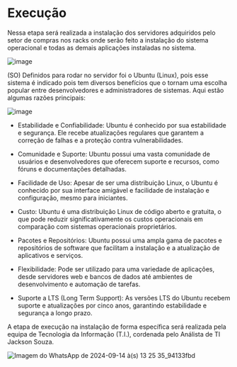 # Execução

Nessa etapa será realizada a instalação dos servidores adquiridos pelo setor de compras nos racks onde serão feito a instalação do sistema operacional e todas as demais aplicações instaladas no sistema.

![image](https://github.com/user-attachments/assets/a49d1a19-68ff-40c0-9158-8fd5895da38d)


(SO) Definidos para rodar no servidor foi o Ubuntu (Linux), pois esse sistema é indicado pois tem diversos benefícios que o tornam uma escolha popular entre desenvolvedores e administradores de sistemas. Aqui estão algumas razões principais:

![image](https://github.com/user-attachments/assets/cd2f3177-7789-4608-96f6-ee9b945827c4)


- Estabilidade e Confiabilidade: Ubuntu é conhecido por sua estabilidade e segurança. Ele recebe atualizações regulares que garantem a correção de falhas e a proteção contra vulnerabilidades.

- Comunidade e Suporte: Ubuntu possui uma vasta comunidade de usuários e desenvolvedores que oferecem suporte e recursos, como fóruns e documentações detalhadas.

- Facilidade de Uso: Apesar de ser uma distribuição Linux, o Ubuntu é conhecido por sua interface amigável e facilidade de instalação e configuração, mesmo para iniciantes.

- Custo: Ubuntu é uma distribuição Linux de código aberto e gratuita, o que pode reduzir significativamente os custos operacionais em comparação com sistemas operacionais proprietários.

- Pacotes e Repositórios: Ubuntu possui uma ampla gama de pacotes e repositórios de software que facilitam a instalação e a atualização de aplicativos e serviços.

- Flexibilidade: Pode ser utilizado para uma variedade de aplicações, desde servidores web e bancos de dados até ambientes de desenvolvimento e automação de tarefas.

- Suporte a LTS (Long Term Support): As versões LTS do Ubuntu recebem suporte e atualizações por cinco anos, garantindo estabilidade e segurança a longo prazo.

A etapa de execução na instalação de forma específica será realizada pela equipa de Tecnologia da Informação (T.I.), cordenada pelo Análista de TI Jackson Souza.

![Imagem do WhatsApp de 2024-09-14 à(s) 13 25 35_94133fbd](https://github.com/user-attachments/assets/120bb643-c788-411a-a3de-f4450c91d05a)
